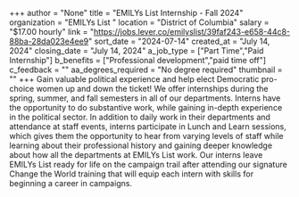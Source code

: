 +++
author = "None"
title = "EMILYs List Internship - Fall 2024"
organization = "EMILYs List "
location = "District of Columbia"
salary = "$17.00 hourly"
link = "https://jobs.lever.co/emilyslist/39faf243-e658-44c8-88ba-28da023e4ee9"
sort_date = "2024-07-14"
created_at = "July 14, 2024"
closing_date = "July 14, 2024"
a_job_type = ["Part Time","Paid Internship"]
b_benefits = ["Professional development","paid time off"]
c_feedback = ""
aa_degrees_required = "No degree required"
thumbnail = ""
+++
Gain valuable political experience and help elect Democratic pro-choice women up and down the ticket! We offer internships during the spring, summer, and fall semesters in all of our departments. Interns have the opportunity to do substantive work, while gaining in-depth experience in the political sector. In addition to daily work in their departments and attendance at staff events, interns participate in Lunch and Learn sessions, which gives them the opportunity to hear from varying levels of staff while learning about their professional history and gaining deeper knowledge about how all the departments at EMILYs List work. Our interns leave EMILYs List ready for life on the campaign trail after attending our signature Change the World training that will equip each intern with skills for beginning a career in campaigns.
